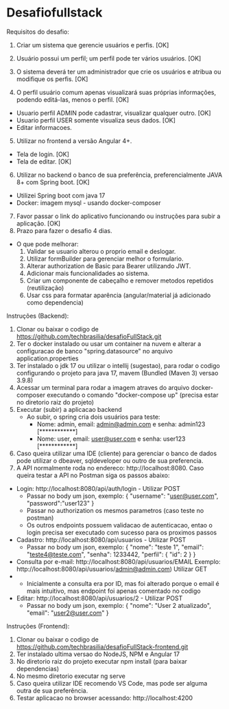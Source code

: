 # Desafiofullstack
Requisitos do desafio:

  1. Criar um sistema que gerencie usuários e perfis. [OK]
  2. Usuário possui um perfil; um perfil pode ter vários usuários. [OK]
  3. O sistema deverá ter um administrador que crie os usuários e atribua ou modifique os
  perfis. [OK]

  4. O perfil usuário comum apenas visualizará suas próprias informações, podendo editá-las,
  menos o perfil. [OK]
  - Usuario perfil ADMIN pode cadastrar, visualizar qualquer outro. [OK]
  - Usuario perfil USER somente visualiza seus dados. [OK]
  - Editar informacoes.
  
  5. Utilizar no frontend a versão Angular 4+.
  - Tela de login. [OK]
  - Tela de editar. [OK]
  
  6. Utilizar no backend o banco de sua preferência, preferencialmente JAVA 8+ com Spring
  boot. [OK]
  - Utilizei Spring boot com java 17
  - Docker: imagem mysql - usando docker-composer
  
  7. Favor passar o link do aplicativo funcionando ou instruções para subir a aplicação. [OK]
  8. Prazo para fazer o desafio 4 dias.

- O que pode melhorar:
   1. Validar se usuario alterou o proprio email e deslogar.
   2. Utilizar formBuilder para gerenciar melhor o formulario.
   3. Alterar authorization de Basic para Bearer utilizando JWT.
   4. Adicionar mais funcionalidades ao sistema.
   5. Criar um componente de cabeçalho e remover metodos repetidos (reutilização)
   6. Usar css para formatar aparência (angular/material já adicionado como dependencia)

Instruções (Backend):

  1. Clonar ou baixar o codigo de https://github.com/techbrasilia/desafioFullStack.git
  2. Ter o docker instalado ou usar um container na nuvem e alterar a configuracao de banco "spring.datasource" no arquivo application.properties
  3. Ter instalado o jdk 17 ou utilizar o intellij (sugestao), para rodar o codigo configurando o projeto para java 17, mavem (Bundled (Maven 3) versao 3.9.8)
  4. Acessar um terminal para rodar a imagem atraves do arquivo docker-composer executando o comando "docker-compose up" (precisa estar no diretorio raiz do projeto)
  5. Executar (subir) a aplicacao backend
     - Ao subir, o spring cria dois usuários para teste:
       - Nome: admin, email: admin@admin.com e senha: admin123 [************]
       - Nome: user, email: user@user.com e senha: user123 [************]
  6. Caso queira utilizar uma IDE (cliente) para gerenciar o banco de dados pode utilizar o dbeaver, sqldeveloper ou outro de sua preferencia.
  7. A API normalmente roda no endereco: http://localhost:8080. Caso queira testar a API no Postman siga os passos abaixo:
  - Login: http://localhost:8080/api/auth/login - Utilizar POST
      - Passar no body um json, exemplo:
      {
          "username": "user@user.com",
          "password":"user123"
      }
      - Passar no authorization os mesmos parametros (caso teste no postman)
      - Os outros endpoints possuem validacao de autenticacao, entao o login precisa ser executado com sucesso para os proximos passos
  - Cadastro: http://localhost:8080/api/usuarios - Utilizar POST
      - Passar no body um json, exemplo:
          {
            "nome": "teste 1",
            "email": "teste4@teste.com",
            "senha": 1233442,
            "perfil": {
                "id": 2
            }
          }
  - Consulta por e-mail: http://localhost:8080/api/usuarios/EMAIL  Exemplo: http://localhost:8080/api/usuarios/admin@admin.com) Utilizar GET
  - * Inicialmente a consulta era por ID, mas foi alterado porque o email é mais intuitivo, mas endpoint foi apenas comentado no codigo
  - Editar: http://localhost:8080/api/usuarios/2 - Utilizar POST
      - Passar no body um json, exemplo:
          {
          "nome": "User 2 atualizado",
          "email": "user2@user.com"
          }

Instruções (Frontend):

  1. Clonar ou baixar o codigo de https://github.com/techbrasilia/desafioFullStack-frontend.git
  2. Ter instalado ultima versao do NodeJS, NPM e Angular 17
  3. No diretorio raiz do projeto executar npm install (para baixar dependencias)
  4. No mesmo diretorio executar ng serve
  5. Caso queira utilizar IDE recomendo VS Code, mas pode ser alguma outra de sua preferência.
  6. Testar aplicacao no browser acessando: http://localhost:4200
